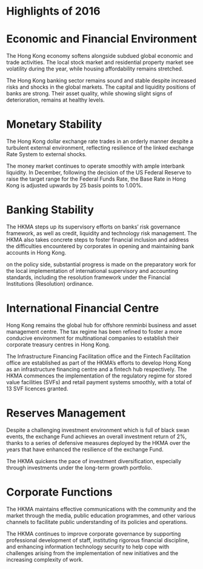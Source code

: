 # Highlights of 2016

# Economic and Financial Environment

The Hong Kong economy softens alongside subdued global economic and trade activities. The local stock market and residential property market see volatility during the year, while housing affordability remains stretched.

The Hong Kong banking sector remains sound and stable despite increased risks and shocks in the global markets. The capital and liquidity positions of banks are strong. Their asset quality, while showing slight signs of deterioration, remains at healthy levels.

# Monetary Stability

The Hong Kong dollar exchange rate trades in an orderly manner despite a turbulent external environment, reflecting resilience of the linked exchange Rate System to external shocks.

The money market continues to operate smoothly with ample interbank liquidity. In December, following the decision of the US Federal Reserve to raise the target range for the Federal Funds Rate, the Base Rate in Hong Kong is adjusted upwards by 25 basis points to 1.00%.

# Banking Stability

The HKMA steps up its supervisory efforts on banks’ risk governance framework, as well as credit, liquidity and technology risk management. The HKMA also takes concrete steps to foster financial inclusion and address the difficulties encountered by corporates in opening and maintaining bank accounts in Hong Kong.

on the policy side, substantial progress is made on the preparatory work for the local implementation of international supervisory and accounting standards, including the resolution framework under the Financial Institutions (Resolution) ordinance.

# International Financial Centre

Hong Kong remains the global hub for offshore renminbi business and asset management centre. The tax regime has been refined to foster a more conducive environment for multinational companies to establish their corporate treasury centres in Hong Kong.

The Infrastructure Financing Facilitation office and the Fintech Facilitation office are established as part of the HKMA’s efforts to develop Hong Kong as an infrastructure financing centre and a fintech hub respectively. The HKMA commences the implementation of the regulatory regime for stored value facilities (SVFs) and retail payment systems smoothly, with a total of 13 SVF licences granted.

# Reserves Management

Despite a challenging investment environment which is full of black swan events, the exchange Fund achieves an overall investment return of 2%, thanks to a series of defensive measures deployed by the HKMA over the years that have enhanced the resilience of the exchange Fund.

The HKMA quickens the pace of investment diversification, especially through investments under the long-term growth portfolio.

# Corporate Functions

The HKMA maintains effective communications with the community and the market through the media, public education programmes, and other various channels to facilitate public understanding of its policies and operations.

The HKMA continues to improve corporate governance by supporting professional development of staff, instituting rigorous financial discipline, and enhancing information technology security to help cope with challenges arising from the implementation of new initiatives and the increasing complexity of work.
